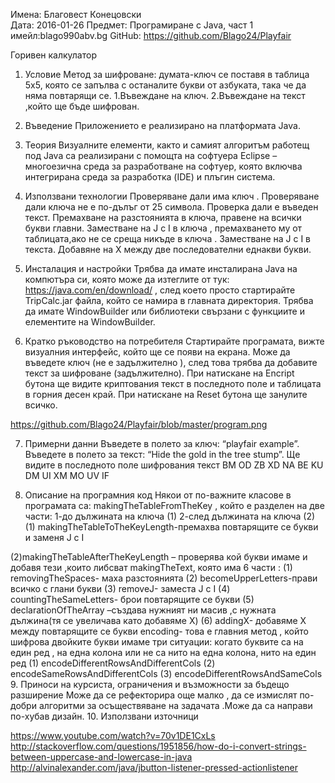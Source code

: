 Имена: Благовест Конецовски 	
Дата: 2016-01-26 				Предмет: Програмиране с Java, част 1	
имейл:blago990abv.bg                 GitHub: https://github.com/Blago24/Playfair

Горивен калкулатор

1. Условие
Метод за шифроване: думата-ключ се поставя в таблица 5х5, която се запълва с останалите букви от азбуката, така че да няма повтарящи се.
1.Въвеждане на ключ.
2.Въвеждане на текст ,който ще бъде шифрован.

2. Въведение
Приложението е реализирано на платформата Java.

3. Теория
Визуалните елементи, както и самият алгоритъм работещ под Java са реализирани с помощта на софтуера Eclipse – многоезична среда за разработване на софтуер, която включва интегрирана среда за разработка (IDE) и плъгин система.

4. Използвани технологии
Проверяване дали има ключ .
Проверяване дали ключа не е по-дълъг от 25 символа.
Проверка дали е въведен текст.
Премахване на разстоянията в ключа, правене на всички букви главни.
Заместване на J с I в ключа , премахването му от таблицата,ако не се среща никъде в ключа .
Заместване на J с I в текста.
Добавяне на X между две последователни еднакви букви.
5. Инсталация и настройки
Трябва да имате инсталирана Java на компютъра си, която може да изтеглите от тук: https://java.com/en/download/ , след което просто стартирайте TripCalc.jar файла, който се намира в главната директория.
Трябва да имате WindowBuilder или библиотеки свързани с функциите и елементите на WindowBuilder.

6. Кратко ръководство на потребителя
Стартирайте програмата, вижте визуалния интерфейс, който ще се появи на екрана.
Може да въведете ключ (не е задължително ), след това трябва да добавите текст за шифроване (задължително).
При натискане на Еncript бутона ще видите криптования текст в последното поле и таблицата в горния десен край.
При натискане на Reset бутона ще занулите всичко.



 



https://github.com/Blago24/Playfair/blob/master/program.png




7. Примерни данни
Въведете в полето за ключ: “playfair example”.
Въведете в полето за текст: “Hide the gold in the tree stump”.
Ще видите в последното поле шифрования текст
BM OD ZB XD NA BE KU DM UI XM MO UV IF

8. Описание на програмния код
Някои от по-важните класове в програмата са:
makingTheTableFromTheKey , който е разделен на две части:
1-до дължината на ключа (1)
2-след дължината на ключа (2)
(1) makingTheTableToTheKeyLength-премахва повтарящите се букви и заменя J с I

(2)makingTheTableAfterTheKeyLength – проверява кой букви имаме и добавя тези ,които либсват 
makingTheText, която има 6 части :
(1)	removingTheSpaces- маха разстоянията
(2)	becomeUpperLetters-прави всичко с глани букви
(3)	removeJ- заместа J с I
(4)	countingTheSameLetters- брои повтарящите се букви 
(5)	declarationOfTheArray –създава нужният ни масив ,с нужната дължина(тя се увеличава като добавяме X)
(6)	addingX- добавяме X между повтарящите се букви 
encoding- това е главния метод , който шифрова двойките букви 
имаме три ситуации: когато буквите са на един ред , на една колона или не са нито на една колона, нито на един ред 
(1)	encodeDifferentRowsAndDifferentCols
(2)	encodeSameRowsAndDifferentCols
(3)	encodeDifferentRowsAndSameCols
9. Приноси на курсиста, ограничения и възможности за бъдещо разширение
Може да се рефекторира още малко , да се измислят по-добри алгоритми за осъществяване на задачата .Може да са направи по-хубав дизайн.
10. Използвани източници

https://www.youtube.com/watch?v=70v1DE1CxLs
http://stackoverflow.com/questions/1951856/how-do-i-convert-strings-between-uppercase-and-lowercase-in-java
http://alvinalexander.com/java/jbutton-listener-pressed-actionlistener

